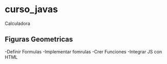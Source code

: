 # curso_javas
Calculadora

## Figuras Geometricas

-Definir Formulas 
-Implementar fomrulas
-Crer Funciones
-Integrar JS con HTML